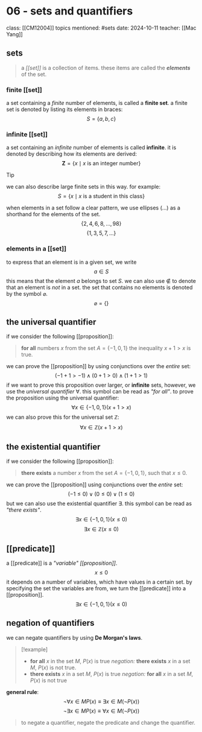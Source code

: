 
# 06 - sets and quantifiers
class: [[CM12004]]
topics mentioned: #sets 
date: 2024-10-11
teacher: [[Mac Yang]]
## sets
> a *[[set]]* is a collection of items. these items are called the ***elements*** of the set.
### finite [[set]]
a set containing a *finite* number of elements, is called a **finite set**.
a finite set is denoted by listing its elements in braces:$$S = \{a,b,c\}$$
### infinite [[set]] 
a set containing an *infinite* number of elements is called **infinite**.
it is denoted by describing how its elements are derived:$$\textbf{Z}=\{x\mid x \text{ is an integer number}\}$$
> [!tip]
> we can also describe large finite sets in this way. for example:
> $$
> S = \{x\mid x \text{ is a student in this class}\}
> $$

when elements in a set follow a clear pattern, we use ellipses ($\ldots$) as a shorthand for the elements of the set.$$\{2,4,6,8,\ldots ,98\}$$$$\{1,3,5,7,\ldots\}$$
### elements in a [[set]] 
to express that an element is in a given set, we write $$a\in S$$this means that the element $a$ belongs to set $S$.
we can also use $\notin$ to denote that an element is *not* in a set.
the set that contains no elements is denoted by the symbol $\varnothing$.$$\varnothing=\{\}$$
## the universal quantifier
if we consider the following [[proposition]]:
> **for all** numbers $x$ from the set $A=\{-1,0,1\}$ the inequality $x+1>x$ is true.

we can prove the [[proposition]] by using conjunctions over the *entire* set:$$(-1+1>-1)\land(0+1>0)\land(1+1>1)$$
if we want to prove this proposition over larger, or **infinite** sets, however, we use the *universal quantifier* $\forall$. this symbol can be read as *"for all"*.
to prove the proposition using the universal quantifier:$$\forall x \in \{-1,0,1\}(x+1>x)$$
we can also prove this for the universal set $\mathbb{Z}$:$$\forall x \in \mathbb{Z}(x+1>x)$$
## the existential quantifier
if we consider the following [[proposition]]:
> **there exists** a number $x$ from the set $A=\{-1,0,1\}$, such that $x\le0$.

we can prove the [[proposition]] using conjunctions over the *entire* set:$$(-1\le0)\lor(0\le0)\lor(1\le0)$$
but we can also use the existential quantifier $\exists$. this symbol can be read as *"there exists"*.
$$\exists x \in \{-1,0,1\}(x\le0)$$
$$\exists x\in\mathbb{Z}(x\le0)$$
## [[predicate]]
a [[predicate]] is a *"variable" [[proposition]]*. $$x\le0$$it depends on a number of variables, which have values in a certain set. by specifying the set the variables are from, we turn the [[predicate]] into a [[proposition]].$$\exists x\in\{-1,0,1\}(x\le0)$$
## negation of quantifiers 
we can negate quantifiers by using **De Morgan's laws**.
> [!example]
> + **for all** $x$ in the set $M$, $P(x)$ is true
> *negation:* **there exists** $x$ in a set $M$, $P(x)$ is not true.
> + **there exists** $x$ in a set $M$, $P(x)$ is true
> *negation:* **for all** $x$ in a set $M$, $P(x)$ is not true

**general rule**:$$\lnot\forall x\in M P(x) \equiv \exists x\in M (\lnot P(x))$$$$\lnot\exists x \in M P(x)\equiv \forall x \in M (\lnot P(x))$$
> to negate a quantifier, negate the predicate and change the quantifier.